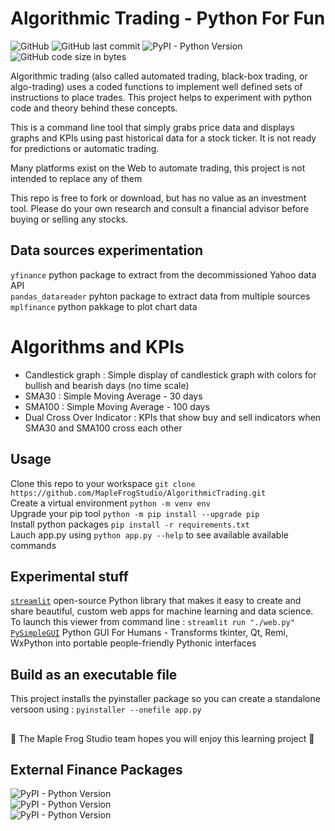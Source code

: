 # Algorithmic Trading - Python For Fun 

![GitHub](https://img.shields.io/github/license/MapleFrogStudio/AlgorithmicTrading?style=plastic)
![GitHub last commit](https://img.shields.io/github/last-commit/MapleFrogStudio/AlgorithmicTrading?style=plastic)
![PyPI - Python Version](https://img.shields.io/badge/python-3.4%2B-blue?color=blue&style=plastic)
![GitHub code size in bytes](https://img.shields.io/github/languages/code-size/MapleFrogStudio/AlgorithmicTrading?logo=github&style=plastic)  
  
  
Algorithmic trading (also called automated trading, black-box trading, or algo-trading) uses a coded functions to implement well defined sets of instructions to place trades. This project helps to experiment with python code and theory behind these concepts.  
  
This is a command line tool that simply grabs price data and displays graphs and KPIs using past historical data for a stock ticker. It is not ready for predictions or automatic trading.  
  
Many platforms exist on the Web to automate trading, this project is not intended to replace any of them  
  
This repo is free to fork or download, but has no value as an investment tool. Please do your own research and consult a financial advisor before buying or selling any stocks.  
   
## Data sources experimentation
` yfinance ` python package to extract from the decommissioned Yahoo data API  
` pandas_datareader ` pyhton package to extract data from multiple sources  
` mplfinance ` python pakkage to plot chart data  

# Algorithms and KPIs
- Candlestick graph : Simple display of candlestick graph with colors for bullish and bearish days (no time scale)
- SMA30 : Simple Moving Average - 30 days
- SMA100 : Simple Moving Average - 100 days
- Dual Cross Over Indicator : KPIs that show buy and sell indicators when SMA30 and SMA100 cross each other

## Usage
Clone this repo to your workspace ` git clone https://github.com/MapleFrogStudio/AlgorithmicTrading.git `  
Create a virtual environment ` python -m venv env `  
Upgrade your pip tool ` python -m pip install --upgrade pip `  
Install python packages ` pip install -r requirements.txt `  
Lauch app.py using ` python app.py --help ` to see available available commands

## Experimental stuff
[` streamlit `](https://docs.streamlit.io/en/stable/) open-source Python library that makes it easy to create and share beautiful, custom web apps for machine learning and data science. To launch this viewer from command line : ` streamlit run "./web.py" `  
[` PySimpleGUI `](https://pysimplegui.readthedocs.io/en/latest/) Python GUI For Humans - Transforms tkinter, Qt, Remi, WxPython into portable people-friendly Pythonic interfaces

## Build as an executable file
This project installs the pyinstaller package so you can create a standalone versoon using : ` pyinstaller --onefile app.py `  
  
##     
:frog:  The Maple Frog Studio team hopes you will enjoy this learning project  :frog:  

## External Finance Packages
![PyPI - Python Version](https://img.shields.io/pypi/pyversions/mplfinance?label=mplfinance&logo=pypi&style=plastic)  
![PyPI - Python Version](https://img.shields.io/pypi/pyversions/pandas-datareader?label=pandas-datareader&logo=pypi&style=plastic)   
![PyPI - Python Version](https://img.shields.io/pypi/pyversions/yfinance?label=yfinance&logo=pypi&style=plastic)  

